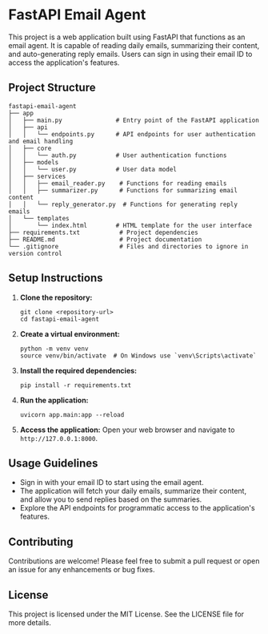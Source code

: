 # FastAPI Email Agent

This project is a web application built using FastAPI that functions as an email agent. It is capable of reading daily emails, summarizing their content, and auto-generating reply emails. Users can sign in using their email ID to access the application's features.

## Project Structure

```
fastapi-email-agent
├── app
│   ├── main.py               # Entry point of the FastAPI application
│   ├── api
│   │   └── endpoints.py      # API endpoints for user authentication and email handling
│   ├── core
│   │   └── auth.py           # User authentication functions
│   ├── models
│   │   └── user.py           # User data model
│   ├── services
│   │   ├── email_reader.py    # Functions for reading emails
│   │   ├── summarizer.py      # Functions for summarizing email content
│   │   └── reply_generator.py  # Functions for generating reply emails
│   └── templates
│       └── index.html        # HTML template for the user interface
├── requirements.txt           # Project dependencies
├── README.md                  # Project documentation
└── .gitignore                 # Files and directories to ignore in version control
```

## Setup Instructions

1. **Clone the repository:**
   ```
   git clone <repository-url>
   cd fastapi-email-agent
   ```

2. **Create a virtual environment:**
   ```
   python -m venv venv
   source venv/bin/activate  # On Windows use `venv\Scripts\activate`
   ```

3. **Install the required dependencies:**
   ```
   pip install -r requirements.txt
   ```

4. **Run the application:**
   ```
   uvicorn app.main:app --reload
   ```

5. **Access the application:**
   Open your web browser and navigate to `http://127.0.0.1:8000`.

## Usage Guidelines

- Sign in with your email ID to start using the email agent.
- The application will fetch your daily emails, summarize their content, and allow you to send replies based on the summaries.
- Explore the API endpoints for programmatic access to the application's features.

## Contributing

Contributions are welcome! Please feel free to submit a pull request or open an issue for any enhancements or bug fixes.

## License

This project is licensed under the MIT License. See the LICENSE file for more details.